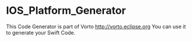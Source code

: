 # IOS_Platform_Generator

This Code Generator is part of Vorto http://vorto.eclipse.org
You can use it to generate your Swift Code.
